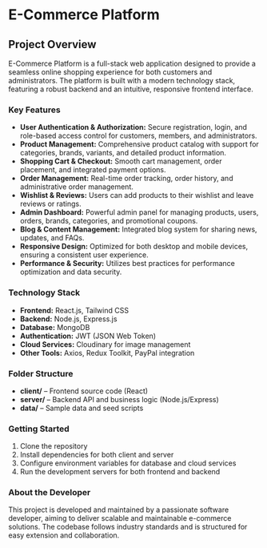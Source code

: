 # E-Commerce Platform

## Project Overview

E-Commerce Platform is a full-stack web application designed to provide a seamless online shopping experience for both customers and administrators. The platform is built with a modern technology stack, featuring a robust backend and an intuitive, responsive frontend interface.

### Key Features

- **User Authentication & Authorization:** Secure registration, login, and role-based access control for customers, members, and administrators.
- **Product Management:** Comprehensive product catalog with support for categories, brands, variants, and detailed product information.
- **Shopping Cart & Checkout:** Smooth cart management, order placement, and integrated payment options.
- **Order Management:** Real-time order tracking, order history, and administrative order management.
- **Wishlist & Reviews:** Users can add products to their wishlist and leave reviews or ratings.
- **Admin Dashboard:** Powerful admin panel for managing products, users, orders, brands, categories, and promotional coupons.
- **Blog & Content Management:** Integrated blog system for sharing news, updates, and FAQs.
- **Responsive Design:** Optimized for both desktop and mobile devices, ensuring a consistent user experience.
- **Performance & Security:** Utilizes best practices for performance optimization and data security.

### Technology Stack

- **Frontend:** React.js, Tailwind CSS
- **Backend:** Node.js, Express.js
- **Database:** MongoDB
- **Authentication:** JWT (JSON Web Token)
- **Cloud Services:** Cloudinary for image management
- **Other Tools:** Axios, Redux Toolkit, PayPal integration

### Folder Structure

- **client/** – Frontend source code (React)
- **server/** – Backend API and business logic (Node.js/Express)
- **data/** – Sample data and seed scripts

### Getting Started

1. Clone the repository
2. Install dependencies for both client and server
3. Configure environment variables for database and cloud services
4. Run the development servers for both frontend and backend

### About the Developer

This project is developed and maintained by a passionate software developer, aiming to deliver scalable and maintainable e-commerce solutions. The codebase follows industry standards and is structured for easy extension and collaboration.
